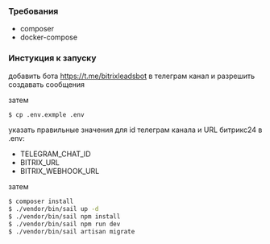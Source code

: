 
### Требования
- composer
- docker-compose

### Инстукция к запуску
добавить бота https://t.me/bitrixleadsbot в телеграм канал и разрешить создавать сообщения

затем
```bash
$ cp .env.exmple .env
```

указать правильные значения для id телеграм канала и URL битрикс24 в .env:
- TELEGRAM_CHAT_ID
- BITRIX_URL
- BITRIX_WEBHOOK_URL

затем 
```bash
$ composer install
$ ./vendor/bin/sail up -d
$ ./vendor/bin/sail npm install
$ ./vendor/bin/sail npm run dev
$ ./vendor/bin/sail artisan migrate
```
